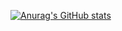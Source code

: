 [![Anurag's GitHub stats](https://github-readme-stats.vercel.app/api?username=Aman921)](https://github.com/anuraghazra/github-readme-stats)
